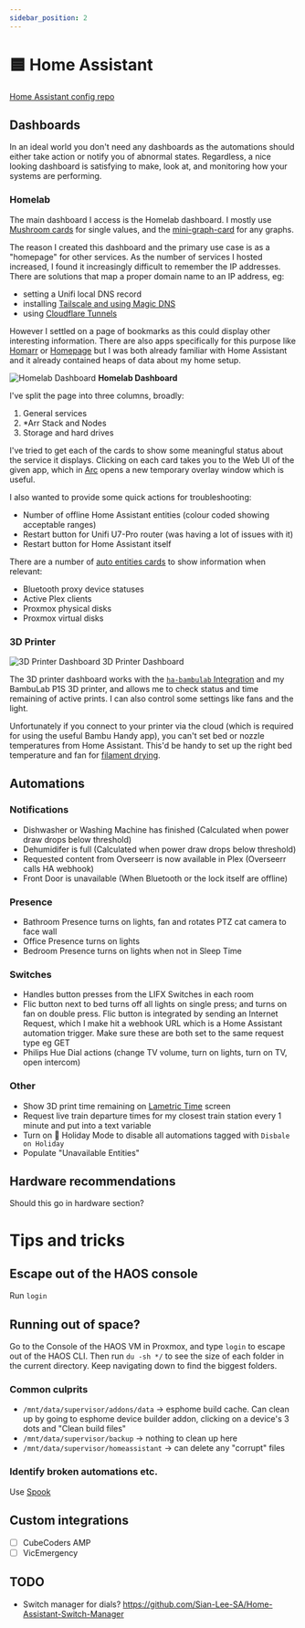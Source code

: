 ```yaml
---
sidebar_position: 2
---
```


# 🟦 Home Assistant

[Home Assistant config repo](https://github.com/Samywamy10/homeassistant-config)

## Dashboards

In an ideal world you don't need any dashboards as the automations should either take action or notify you of abnormal states. Regardless, a nice looking dashboard is satisfying to make, look at, and monitoring how your systems are performing.

### Homelab

The main dashboard I access is the Homelab dashboard. I mostly use [Mushroom cards](https://github.com/piitaya/lovelace-mushroom) for single values, and the [mini-graph-card](https://github.com/kalkih/mini-graph-card) for any graphs.

The reason I created this dashboard and the primary use case is as a "homepage" for other services. As the number of services I hosted increased, I found it increasingly difficult to remember the IP addresses. There are solutions that map a proper domain name to an IP address, eg:
- setting a Unifi local DNS record
- installing [Tailscale and using Magic DNS](https://tailscale.com/kb/1081/magicdns)
- using [Cloudflare Tunnels](https://developers.cloudflare.com/cloudflare-one/connections/connect-networks/)

However I settled on a page of bookmarks as this could display other interesting information. There are also apps specifically for this purpose like [Homarr](https://homarr.dev/) or [Homepage](https://gethomepage.dev/) but I was both already familiar with Home Assistant and it already contained heaps of data about my home setup.

![Homelab Dashboard](./img/dashboard-homelab.png)
**Homelab Dashboard**

I've split the page into three columns, broadly:
1. General services
2. *Arr Stack and Nodes
3. Storage and hard drives

I've tried to get each of the cards to show some meaningful status about the service it displays. Clicking on each card takes you to the Web UI of the given app, which in [Arc](https://arc.net/) opens a new temporary overlay window which is useful.

I also wanted to provide some quick actions for troubleshooting:
- Number of offline Home Assistant entities (colour coded showing acceptable ranges)
- Restart button for Unifi U7-Pro router (was having a lot of issues with it)
- Restart button for Home Assistant itself

There are a number of [auto entities cards](https://github.com/thomasloven/lovelace-auto-entities) to show information when relevant:
- Bluetooth proxy device statuses
- Active Plex clients
- Proxmox physical disks
- Proxmox virtual disks

### 3D Printer

![3D Printer Dashboard](./img/dashboard-3d-printer.png)
3D Printer Dashboard

The 3D printer dashboard works with the [`ha-bambulab` Integration](https://github.com/greghesp/ha-bambulab) and my BambuLab P1S 3D printer, and allows me to check status and time remaining of active prints. I can also control some settings like fans and the light.

Unfortunately if you connect to your printer via the cloud (which is required for using the useful Bambu Handy app), you can't set bed or nozzle temperatures from Home Assistant. This'd be handy to set up the right bed temperature and fan for [filament drying](https://wiki.bambulab.com/en/general/bambu-filament-drying-cover).

## Automations

### Notifications
- Dishwasher or Washing Machine has finished (Calculated when power draw drops below threshold)
- Dehumidifer is full (Calculated when power draw drops below threshold)
- Requested content from Overseerr is now available in Plex (Overseerr calls HA webhook)
- Front Door is unavailable (When Bluetooth or the lock itself are offline)


### Presence
- Bathroom Presence turns on lights, fan and rotates PTZ cat camera to face wall
- Office Presence turns on lights
- Bedroom Presence turns on lights when not in Sleep Time

### Switches
- Handles button presses from the LIFX Switches in each room
- Flic button next to bed turns off all lights on single press; and turns on fan on double press. Flic button is integrated by sending an Internet Request, which I make hit a webhook URL which is a Home Assistant automation trigger. Make sure these are both set to the same request type eg GET
- Philips Hue Dial actions (change TV volume, turn on lights, turn on TV, open intercom)


### Other
- Show 3D print time remaining on [Lametric Time](https://lametric.com/en-AU) screen
- Request live train departure times for my closest train station every 1 minute and put into a text variable
- Turn on 🌴 Holiday Mode to disable all automations tagged with `Disbale on Holiday`
- Populate "Unavailable Entities"

## Hardware recommendations

Should this go in hardware section?

# Tips and tricks
## Escape out of the HAOS console
Run `login`

## Running out of space?
Go to the Console of the HAOS VM in Proxmox, and type `login` to escape out of the HAOS CLI. Then run `du -sh */` to see the size of each folder in the current directory. Keep navigating down to find the biggest folders.

### Common culprits
- `/mnt/data/supervisor/addons/data` -> esphome build cache. Can clean up by going to esphome device builder addon, clicking on a device's 3 dots and "Clean build files"
- `/mnt/data/supervisor/backup` -> nothing to clean up here
- `/mnt/data/supervisor/homeassistant` -> can delete any "corrupt" files

### Identify broken automations etc.
Use [Spook](https://spook.boo/)

## Custom integrations

- [ ] CubeCoders AMP
- [ ] VicEmergency

## TODO

- Switch manager for dials? https://github.com/Sian-Lee-SA/Home-Assistant-Switch-Manager